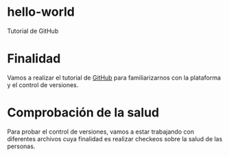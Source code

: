 # hello-world
Tutorial de GitHub

# Finalidad

Vamos a realizar el tutorial de [GitHub](https://docs.github.com/es/get-started/quickstart/hello-world) para familiarizarnos con la plataforma y el control de versiones.

# Comprobación de la salud

Para probar el control de versiones, vamos a estar trabajando con diferentes archivos cuya finalidad es realizar checkeos sobre la salud de las personas.
